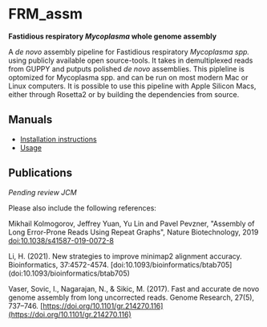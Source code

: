 FRM_assm
==============

**Fastidious respiratory *Mycoplasma* whole genome assembly**

A *de novo* assembly pipeline for Fastidious respiratory *Mycoplasma spp.* using publicly available open source-tools. It takes in demultiplexed reads from GUPPY and putputs polished *de novo* assemblies. This pipleline is optomized for Mycoplasma spp. and can be run on most modern Mac or Linux computers. It is possible to use this pipeline with Apple Silicon Macs, either through Rosetta2 or by building the dependencies from source.



Manuals
-------

- [Installation instructions](INSTALL.md)
- [Usage](USAGE.md)

Publications
------------
*Pending review JCM*

Please also include the following references:

Mikhail Kolmogorov, Jeffrey Yuan, Yu Lin and Pavel Pevzner, "Assembly of Long Error-Prone Reads Using Repeat Graphs", Nature Biotechnology, 2019 [doi:10.1038/s41587-019-0072-8](doi:10.1038/s41587-019-0072-8)

Li, H. (2021). New strategies to improve minimap2 alignment accuracy. Bioinformatics, 37:4572-4574. [doi:10.1093/bioinformatics/btab705] (doi:10.1093/bioinformatics/btab705) 

Vaser, Sovic, I., Nagarajan, N., & Sikic, M. (2017). Fast and accurate de novo genome assembly from long uncorrected reads. Genome Research, 27(5), 737–746. [https://doi.org/10.1101/gr.214270.116](https://doi.org/10.1101/gr.214270.116)